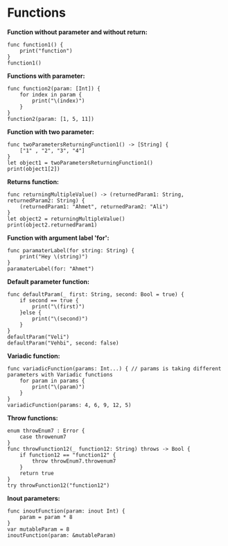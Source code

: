 # Functions


**Function without parameter and without return:**
```
func function1() {
    print("function")
}
function1()
```

**Functions with parameter:**
```
func function2(param: [Int]) {
    for index in param {
        print("\(index)")
    }
}
function2(param: [1, 5, 11])
```

**Function with two parameter:**
```
func twoParametersReturningFunction1() -> [String] {
    ["1" , "2", "3", "4"]
}
let object1 = twoParametersReturningFunction1()
print(object1[2])
```

**Returns function:**
```
func returningMultipleValue() -> (returnedParam1: String, returnedParam2: String) {
    (returnedParam1: "Ahmet", returnedParam2: "Ali")
}
let object2 = returningMultipleValue()
print(object2.returnedParam1)
```

**Function with argument label 'for':** 
```
func paramaterLabel(for string: String) {
    print("Hey \(string)")
}
paramaterLabel(for: "Ahmet")
```

**Default parameter function:**
```
func defaultParam(_ first: String, second: Bool = true) {
    if second == true {
        print("\(first)")
    }else {
        print("\(second)")
    }
}
defaultParam("Veli")
defaultParam("Vehbi", second: false)
```

**Variadic function:**
```
func variadicFunction(params: Int...) { // params is taking different parameters with Variadic functions 
    for param in params {
        print("\(param)")
    }
}
variadicFunction(params: 4, 6, 9, 12, 5)
```


**Throw functions:**
```
enum throwEnum7 : Error {
    case throwenum7
}
func throwFunction12(_ function12: String) throws -> Bool {
    if function12 == "function12" {
        throw throwEnum7.throwenum7
    }
    return true
}
try throwFunction12("function12")
```

**Inout parameters:**
```
func inoutFunction(param: inout Int) {
    param = param * 8
}
var mutableParam = 8
inoutFunction(param: &mutableParam)
```
